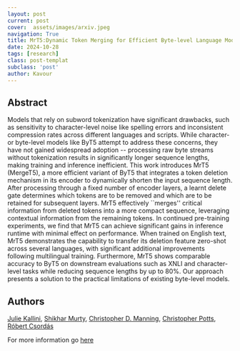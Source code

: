 ```yaml
---
layout: post
current: post
cover:  assets/images/arxiv.jpeg
navigation: True
title: MrT5:Dynamic Token Merging for Efficient Byte-level Language Models
date: 2024-10-28
tags: [research]
class: post-templat
subclass: 'post'
author: Kavour
---
```


<h2> Abstract </h2>

<p> Models that rely on subword tokenization have significant drawbacks, such as sensitivity to character-level noise like spelling errors and inconsistent compression rates across different languages and scripts. While character- or byte-level models like ByT5 attempt to address these concerns, they have not gained widespread adoption -- processing raw byte streams without tokenization results in significantly longer sequence lengths, making training and inference inefficient. This work introduces MrT5 (MergeT5), a more efficient variant of ByT5 that integrates a token deletion mechanism in its encoder to dynamically shorten the input sequence length. After processing through a fixed number of encoder layers, a learnt delete gate determines which tokens are to be removed and which are to be retained for subsequent layers. MrT5 effectively ``merges'' critical information from deleted tokens into a more compact sequence, leveraging contextual information from the remaining tokens. In continued pre-training experiments, we find that MrT5 can achieve significant gains in inference runtime with minimal effect on performance. When trained on English text, MrT5 demonstrates the capability to transfer its deletion feature zero-shot across several languages, with significant additional improvements following multilingual training. Furthermore, MrT5 shows comparable accuracy to ByT5 on downstream evaluations such as XNLI and character-level tasks while reducing sequence lengths by up to 80%. Our approach presents a solution to the practical limitations of existing byte-level models. </p>

<h2> Authors </h2>

<p> <a href="https://arxiv.org/search/cs?searchtype=author&amp;query=Kallini,+J" rel="nofollow">Julie Kallini</a>, <a href="https://arxiv.org/search/cs?searchtype=author&amp;query=Murty,+S" rel="nofollow">Shikhar Murty</a>, <a href="https://arxiv.org/search/cs?searchtype=author&amp;query=Manning,+C+D" rel="nofollow">Christopher D. Manning</a>, <a href="https://arxiv.org/search/cs?searchtype=author&amp;query=Potts,+C" rel="nofollow">Christopher Potts</a>, <a href="https://arxiv.org/search/cs?searchtype=author&amp;query=Csord%C3%A1s,+R" rel="nofollow">Róbert Csordás</a> </p>

<p>For more information go <a href='https://arxiv.org/abs/2410.20771'>here</a></p>